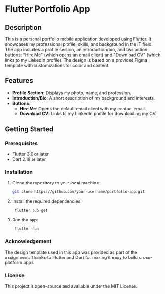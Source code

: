 # Flutter Portfolio App

## Description

This is a personal portfolio mobile application developed using Flutter. It showcases my professional profile, skills, and background in the IT field. The app includes a profile section, an introduction/bio, and two action buttons: "Hire Me" (which opens an email client) and "Download CV" (which links to my LinkedIn profile). The design is based on a provided Figma template with customizations for color and content.

## Features

- **Profile Section**: Displays my photo, name, and profession.
- **Introduction/Bio**: A short description of my background and interests.
- **Buttons**:
  - **Hire Me**: Opens the default email client with my contact email.
  - **Download CV**: Links to my LinkedIn profile for downloading my CV.

## Getting Started

### Prerequisites

- Flutter 3.0 or later
- Dart 2.18 or later

### Installation

1. Clone the repository to your local machine:
   ```bash
   git clone https://github.com/your-username/portfolio-app.git

2. Install the required dependencies:
   ```bash
    flutter pub get

3. Run the app:
   ```bash
    flutter run

### Acknowledgement

The design template used in this app was provided as part of the assignment.
Thanks to Flutter and Dart for making it easy to build cross-platform apps.

### License

This project is open-source and available under the MIT License.
